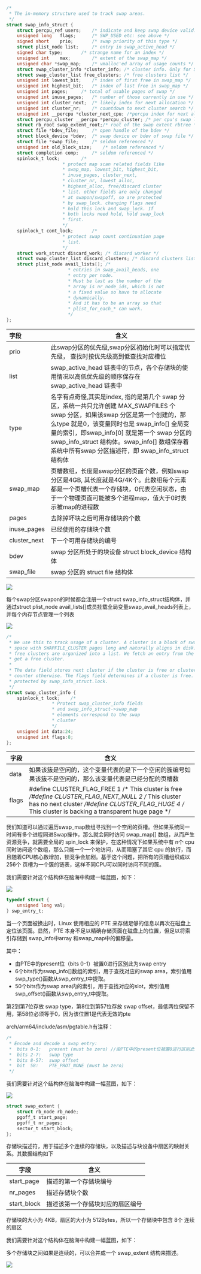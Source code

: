 ```c
/*
 * The in-memory structure used to track swap areas.
 */
struct swap_info_struct {
	struct percpu_ref users;	/* indicate and keep swap device valid. */
	unsigned long	flags;		/* SWP_USED etc: see above */
	signed short	prio;		/* swap priority of this type */
	struct plist_node list;		/* entry in swap_active_head */
	signed char	type;		/* strange name for an index */
	unsigned int	max;		/* extent of the swap_map */
	unsigned char *swap_map;	/* vmalloc'ed array of usage counts */
	struct swap_cluster_info *cluster_info; /* cluster info. Only for SSD */
	struct swap_cluster_list free_clusters; /* free clusters list */
	unsigned int lowest_bit;	/* index of first free in swap_map */
	unsigned int highest_bit;	/* index of last free in swap_map */
	unsigned int pages;		/* total of usable pages of swap */
	unsigned int inuse_pages;	/* number of those currently in use */
	unsigned int cluster_next;	/* likely index for next allocation */
	unsigned int cluster_nr;	/* countdown to next cluster search */
	unsigned int __percpu *cluster_next_cpu; /*percpu index for next allocation */
	struct percpu_cluster __percpu *percpu_cluster; /* per cpu's swap location */
	struct rb_root swap_extent_root;/* root of the swap extent rbtree */
	struct file *bdev_file;		/* open handle of the bdev */
	struct block_device *bdev;	/* swap device or bdev of swap file */
	struct file *swap_file;		/* seldom referenced */
	unsigned int old_block_size;	/* seldom referenced */
	struct completion comp;		/* seldom referenced */
	spinlock_t lock;		/*
					 * protect map scan related fields like
					 * swap_map, lowest_bit, highest_bit,
					 * inuse_pages, cluster_next,
					 * cluster_nr, lowest_alloc,
					 * highest_alloc, free/discard cluster
					 * list. other fields are only changed
					 * at swapon/swapoff, so are protected
					 * by swap_lock. changing flags need
					 * hold this lock and swap_lock. If
					 * both locks need hold, hold swap_lock
					 * first.
					 */
	spinlock_t cont_lock;		/*
					 * protect swap count continuation page
					 * list.
					 */
	struct work_struct discard_work; /* discard worker */
	struct swap_cluster_list discard_clusters; /* discard clusters list */
	struct plist_node avail_lists[]; /*
					   * entries in swap_avail_heads, one
					   * entry per node.
					   * Must be last as the number of the
					   * array is nr_node_ids, which is not
					   * a fixed value so have to allocate
					   * dynamically.
					   * And it has to be an array so that
					   * plist_for_each_* can work.
					   */
};
```

| 字段           | 含义                                                                                                                                                                                                                                   |
|:------------ | ------------------------------------------------------------------------------------------------------------------------------------------------------------------------------------------------------------------------------------ |
| prio         | 此swap分区的优先级,swap分区初始化时可以指定优先级， 查找时按优先级高到低查找对应槽位                                                                                                                                                                                      |
| list         | swap_active_head 链表中的节点，各个存储块的使用情况以高低优先级的顺序保存在 swap_active_head 链表中                                                                                                                                                                  |
| type         | 名字有点奇怪,其实是index, 指的是第几个 swap 分区，系统一共只允许创建 MAX_SWAPFILES 个 swap 分区，如果该swap 分区是第一个创建的，那么type 就是0，该变量同时也是 swap_info[] 全局变量的索引，即swap_info[0] 就是第一个 swap 分区的 swap_info_struct 结构体。swap_info[] 数组保存着系统中所有swap 分区描述符，即 swap_info_struct 结构体 |
| swap_map     | 页槽数组，长度是swap分区的页面个数，例如swap分区是4GB, 其长度就是4G/4K个。此数组每个元素都是一个页槽代表一个存储块，0代表空闲状态，由于一个物理页面可能被多个进程map，值大于0时表示被map的进程数                                                                                                                        |
| pages        | 去除掉坏块之后可用存储块的个数                                                                                                                                                                                                                      |
| inuse_pages  | 已经使用的存储块个数                                                                                                                                                                                                                           |
| cluster_next | 下一个可用存储块的编号                                                                                                                                                                                                                          |
| bdev         | swap 分区所处于的块设备 struct block_device 结构体                                                                                                                                                                                               |
| swap_file    | swap 分区的 struct file 结构体                                                                                                                                                                                                             |

![](./image/1.PNG)

每个swap分区swapon的时候都会注册一个struct swap_info_struct结构体，并通过struct plist_node avail_lists[]成员挂载全局变量swap_avail_heads列表上，并每个内存节点管理一个列表

![](./image/2.PNG)



```c
/*
 * We use this to track usage of a cluster. A cluster is a block of swap disk
 * space with SWAPFILE_CLUSTER pages long and naturally aligns in disk. All
 * free clusters are organized into a list. We fetch an entry from the list to
 * get a free cluster.
 *
 * The data field stores next cluster if the cluster is free or cluster usage
 * counter otherwise. The flags field determines if a cluster is free. This is
 * protected by swap_info_struct.lock.
 */
struct swap_cluster_info {
	spinlock_t lock;	/*
				 * Protect swap_cluster_info fields
				 * and swap_info_struct->swap_map
				 * elements correspond to the swap
				 * cluster
				 */
	unsigned int data:24;
	unsigned int flags:8;
};
```



| 字段    | 含义                                                                                                                                                                                                             |
| ----- | -------------------------------------------------------------------------------------------------------------------------------------------------------------------------------------------------------------- |
| data  | 如果该簇是空闲的，这个变量代表的是下一个空闲的簇编号如果该簇不是空闲的，那么该变量代表是已经分配的页槽数                                                                                                                                                           |
| flags | #define CLUSTER_FLAG_FREE 1 /* This cluster is free */#define CLUSTER_FLAG_NEXT_NULL 2 /* This cluster has no next cluster */#define CLUSTER_FLAG_HUGE 4 /* This cluster is backing a transparent huge page */ |

我们知道可以通过遍历swap_map数组寻找到一个空闲的页槽。但如果系统同一时间有多个进程同进Swap操作，那么就会同时访问 swap_map[] 数组，从而产生资源竞争，就需要全局的 spin_lock 来保护，在这种情况下如果系统中有 n个 cpu 同时访问这个数组，那么只能一个一个地访问，从而阻塞了其它 cpu 的执行，而且随着CPU核心数增加，锁竞争会加剧。基于这个问题，把所有的页槽组织成以 256个 页槽为一个簇的链表，这样不同CPU可以同时访问不同的簇。

我们需要针对这个结构体在脑海中构建一幅蓝图，如下：

![](./image/3.PNG)



```c
typedef struct {
	unsigned long val;
} swp_entry_t;
```

当一个页面被换出时，Linux 使用相应的 PTE 来存储足够的信息以再次在磁盘上定位该页面。显然，PTE 本身不足以精确存储页面在磁盘上的位置，但足以将索引存储到 swap_info中array 和swap_map中的偏移量。

其中：

- 由PTE中的present位（bits 0-1）被置0进行区别此为swap entry
- 6个bits作为swap_info[]数组的索引，用于查找对应的swap area，索引值用swp_type()函数从swp_entry_t中提取。
- 50个bits作为swap area内的索引，用于查找对应的slot，索引值用swp_offset()函数从swp_entry_t中提取。

第2到第7位存放 swap type，第8位到第57位存放 swap offset，最低两位保留不用，第58位必须等于0，因为该位置1是代表无效的pte

arch/arm64/include/asm/pgtable.h有注释：

```c
/*
 * Encode and decode a swap entry:
 *	bits 0-1:	present (must be zero) //由PTE中的present位被置0进行区别此为swap entry
 *	bits 2-7:	swap type
 *	bits 8-57:	swap offset
 *	bit  58:	PTE_PROT_NONE (must be zero)
 */
```

我们需要针对这个结构体在脑海中构建一幅蓝图，如下：

![](./image/4.PNG)

```c
struct swap_extent {
	struct rb_node rb_node;
	pgoff_t start_page;
	pgoff_t nr_pages;
	sector_t start_block;
};
```

存储块描述符，用于描述多个连续的存储块，以及描述与块设备中扇区的映射关系。其数据结构如下

| 字段          | 含义               |
| ----------- | ---------------- |
| start_page  | 描述的第一个存储块编号      |
| nr_pages    | 描述存储块个数          |
| start_block | 描述该第一个存储块对应的扇区编号 |

存储块的大小为 4KB，扇区的大小为 512Bytes，所以一个存储块中包含 8个 连续的扇区

我们需要针对这个结构体在脑海中构建一幅蓝图，如下：

多个存储块之间如果是连续的，可以合并成一个 swap_extent 结构来描述。

![](./image/5.PNG)


